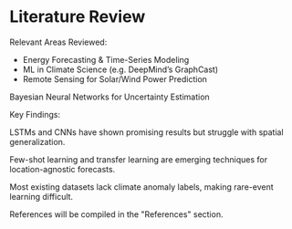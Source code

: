 # Literature Review

Relevant Areas Reviewed:

- Energy Forecasting & Time-Series Modeling
- ML in Climate Science (e.g. DeepMind’s GraphCast)
- Remote Sensing for Solar/Wind Power Prediction

Bayesian Neural Networks for Uncertainty Estimation

Key Findings:

LSTMs and CNNs have shown promising results but struggle with spatial generalization.

Few-shot learning and transfer learning are emerging techniques for location-agnostic forecasts.

Most existing datasets lack climate anomaly labels, making rare-event learning difficult.

References will be compiled in the "References" section.